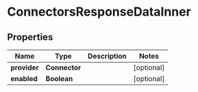 

# ConnectorsResponseDataInner


## Properties

| Name | Type | Description | Notes |
|------------ | ------------- | ------------- | -------------|
|**provider** | **Connector** |  |  [optional] |
|**enabled** | **Boolean** |  |  [optional] |



